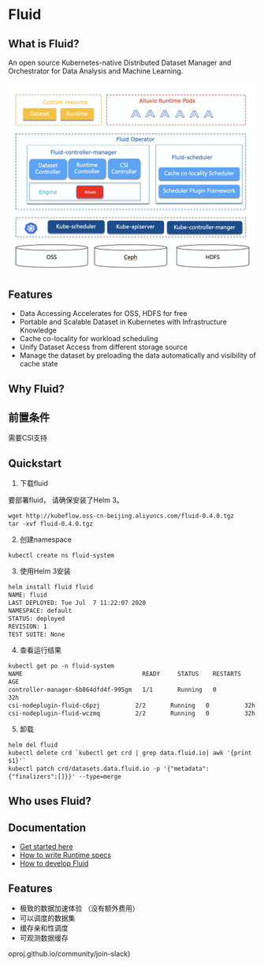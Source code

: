 # Fluid

## What is Fluid?

An open source Kubernetes-native Distributed Dataset Manager and Orchestrator for Data Analysis and Machine Learning.

![architecture.png](architecture.png)

## Features


- Data Accessing Accelerates for OSS, HDFS for free
- Portable and Scalable Dataset in Kubernetes with Infrastructure Knowledge
- Cache co-locality for workload scheduling
- Unify Dataset Access from different storage source
- Manage the dataset by preloading the data automatically and visibility of cache state

## Why Fluid?



## 前置条件

需要CSI支持


## Quickstart

1. 下载fluid

要部署fluid， 请确保安装了Helm 3。

```
wget http://kubeflow.oss-cn-beijing.aliyuncs.com/fluid-0.4.0.tgz
tar -xvf fluid-0.4.0.tgz
```


2. 创建namespace

```
kubectl create ns fluid-system
```

3. 使用Helm 3安装

```
helm install fluid fluid
NAME: fluid
LAST DEPLOYED: Tue Jul  7 11:22:07 2020
NAMESPACE: default
STATUS: deployed
REVISION: 1
TEST SUITE: None
```


4. 查看运行结果

```
kubectl get po -n fluid-system
NAME                                  READY     STATUS    RESTARTS   AGE
controller-manager-6b864dfd4f-995gm   1/1       Running   0          32h
csi-nodeplugin-fluid-c6pzj          2/2       Running   0          32h
csi-nodeplugin-fluid-wczmq          2/2       Running   0          32h
```

5. 卸载

```
helm del fluid
kubectl delete crd `kubectl get crd | grep data.fluid.io| awk '{print $1}'` 
kubectl patch crd/datasets.data.fluid.io -p '{"metadata":{"finalizers":[]}}' --type=merge
```

## Who uses Fluid?


## Documentation
* [Get started here](docs/quick-start.md)
* [How to write Runtime specs](examples/README.md)
* [How to develop Fluid](docs/configure-artifact-repository.md)

## Features
* 极致的数据加速体验 （没有额外费用）
* 可以调度的数据集
* 缓存亲和性调度
* 可观测数据缓存


oproj.github.io/community/join-slack)